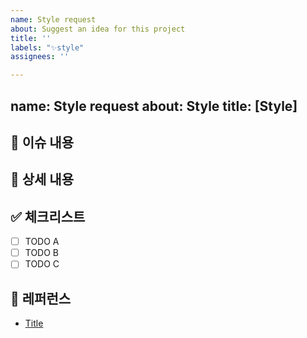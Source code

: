 ```yaml
---
name: Style request
about: Suggest an idea for this project
title: ''
labels: "✨style"
assignees: ''

---
```


name: Style request
about: Style <!--- 작업상황 작성해 주세요. -->
title: [Style] <!--- 타이틀 작성해 주세요. -->
---

## 📄 이슈 내용

<!--- 기능에 대한 요약 설명을 작성해 주세요. -->

## 📝 상세 내용

<!--- 기능 추가와 관련된 상세 내용을 작성해 주세요. -->

## ✅ 체크리스트

- [ ] TODO A
- [ ] TODO B
- [ ] TODO C

## 📍 레퍼런스

- [Title](https://...)
